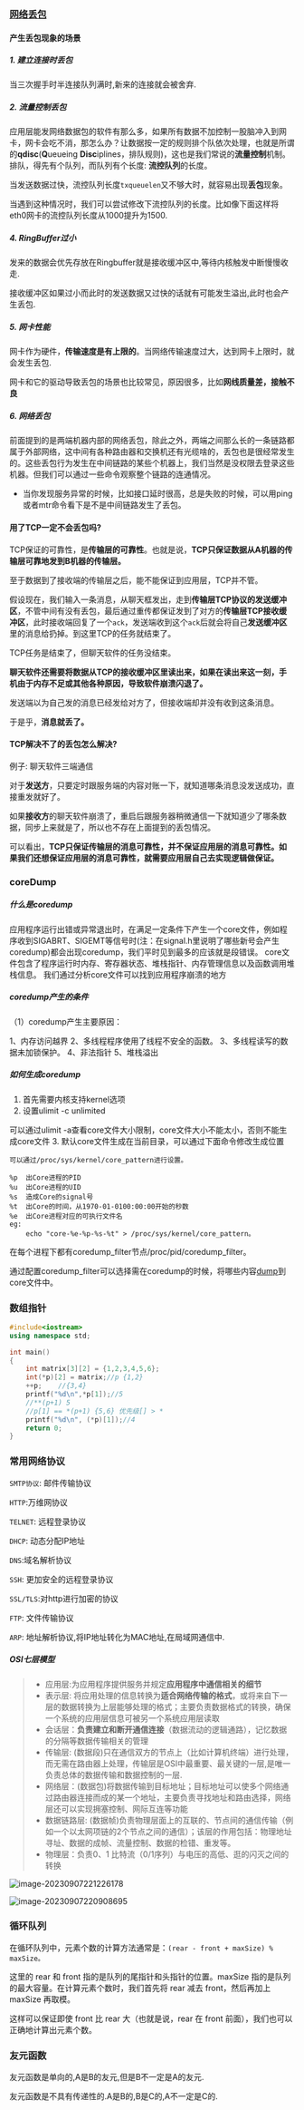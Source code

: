 ### [网络丢包](https://www.xiaolincoding.com/network/3_tcp/tcp_drop.html#%E5%BB%BA%E7%AB%8B%E8%BF%9E%E6%8E%A5%E6%97%B6%E4%B8%A2%E5%8C%85)

#### 产生丢包现象的场景

##### 1. 建立连接时丢包

当三次握手时半连接队列满时,新来的连接就会被舍弃.

##### 2. 流量控制丢包

应用层能发网络数据包的软件有那么多，如果所有数据不加控制一股脑冲入到网卡，网卡会吃不消，那怎么办？让数据按一定的规则排个队依次处理，也就是所谓的**qdisc**(**Q**ueueing **Disc**iplines，排队规则)，这也是我们常说的**流量控制**机制。排队，得先有个队列，而队列有个长度: **流控队列**的长度。

当发送数据过快，流控队列长度`txqueuelen`又不够大时，就容易出现**丢包**现象。

当遇到这种情况时，我们可以尝试修改下流控队列的长度。比如像下面这样将eth0网卡的流控队列长度从1000提升为1500.

##### 4. RingBuffer过小

发来的数据会优先存放在Ringbuffer就是接收缓冲区中,等待内核触发中断慢慢收走.

接收缓冲区如果过小而此时的发送数据又过快的话就有可能发生溢出,此时也会产生丢包.

##### 5. 网卡性能

网卡作为硬件，**传输速度是有上限的**。当网络传输速度过大，达到网卡上限时，就会发生丢包.

网卡和它的驱动导致丢包的场景也比较常见，原因很多，比如**网线质量差，接触不良**

##### 6. 网络丢包

前面提到的是两端机器内部的网络丢包，除此之外，两端之间那么长的一条链路都属于外部网络，这中间有各种路由器和交换机还有光缆啥的，丢包也是很经常发生的。这些丢包行为发生在中间链路的某些个机器上，我们当然是没权限去登录这些机器。但我们可以通过一些命令观察整个链路的连通情况。

- 当你发现服务异常的时候，比如接口延时很高，总是失败的时候，可以用ping或者mtr命令看下是不是中间链路发生了丢包。

#### 用了TCP一定不会丢包吗?

TCP保证的可靠性，是**传输层的可靠性**。也就是说，**TCP只保证数据从A机器的传输层可靠地发到B机器的传输层。**

至于数据到了接收端的传输层之后，能不能保证到应用层，TCP并不管。

假设现在，我们输入一条消息，从聊天框发出，走到**传输层TCP协议的发送缓冲区**，不管中间有没有丢包，最后通过重传都保证发到了对方的**传输层TCP接收缓冲区**，此时接收端回复了一个`ack`，发送端收到这个`ack`后就会将自己**发送缓冲区**里的消息给扔掉。到这里TCP的任务就结束了。

TCP任务是结束了，但聊天软件的任务没结束。

**聊天软件还需要将数据从TCP的接收缓冲区里读出来，如果在读出来这一刻，手机由于内存不足或其他各种原因，导致软件崩溃闪退了。**

发送端以为自己发的消息已经发给对方了，但接收端却并没有收到这条消息。

于是乎，**消息就丢了。**

#### TCP解决不了的丢包怎么解决?

例子: 聊天软件三端通信

对于**发送方**，只要定时跟服务端的内容对账一下，就知道哪条消息没发送成功，直接重发就好了。

如果**接收方**的聊天软件崩溃了，重启后跟服务器稍微通信一下就知道少了哪条数据，同步上来就是了，所以也不存在上面提到的丢包情况。

可以看出，**TCP只保证传输层的消息可靠性，并不保证应用层的消息可靠性。如果我们还想保证应用层的消息可靠性，就需要应用层自己去实现逻辑做保证。**



### coreDump

##### 什么是coredump

应用程序运行出错或异常退出时，在满足一定条件下产生一个core文件，例如程序收到SIGABRT、SIGEMT等信号时(注：在signal.h里说明了哪些新号会产生coredump)都会出现coredump，我们平时见到最多的应该就是段错误。
core文件包含了程序运行时内存、寄存器状态、堆栈指针、内存管理信息以及函数调用堆栈信息。
我们通过分析core文件可以找到应用程序崩溃的地方

##### coredump产生的条件

（1）coredump产生主要原因：

1、内存访问越界
2、多线程程序使用了线程不安全的函数。
3、多线程读写的数据未加锁保护。
4、非法指针
5、堆栈溢出

##### 如何生成coredump

1. 首先需要内核支持kernel选项
2. 设置ulimit -c unlimited

可以通过ulimit -a查看core文件大小限制，core文件大小不能太小，否则不能生成core文件
3. 默认core文件生成在当前目录，可以通过下面命令修改生成位置

```perl6
可以通过/proc/sys/kernel/core_pattern进行设置。

%p  出Core进程的PID
%u  出Core进程的UID
%s  造成Core的signal号
%t  出Core的时间，从1970-01-0100:00:00开始的秒数
%e  出Core进程对应的可执行文件名
eg:
    echo "core-%e-%p-%s-%t" > /proc/sys/kernel/core_pattern。

```

在每个进程下都有coredump_filter节点/proc/pid/coredump_filter。

通过配置coredump_filter可以选择需在coredump的时候，将哪些内容[dump](https://so.csdn.net/so/search?q=dump&spm=1001.2101.3001.7020)到core文件中。

### 数组指针

```C++
#include<iostream>
using namespace std;

int main()
{
	int matrix[3][2] = {1,2,3,4,5,6};
	int(*p)[2] = matrix;//p {1,2}
	++p;	//{3,4}
	printf("%d\n",*p[1]);//5
	//**(p+1) 5
	//p[1] == *(p+1) {5,6} 优先级[] > *
	printf("%d\n", (*p)[1]);//4
	return 0;
}
```

### 常用网络协议

`SMTP协议`: 邮件传输协议

`HTTP`:万维网协议

`TELNET`: 远程登录协议

`DHCP`: 动态分配IP地址

`DNS`:域名解析协议

`SSH`: 更加安全的远程登录协议

`SSL/TLS`:对http进行加密的协议

`FTP`: 文件传输协议

`ARP`: 地址解析协议,将IP地址转化为MAC地址,在局域网通信中.

##### OSI七层模型

> * 应用层:为应用程序提供服务并规定**应用程序中通信相关的细节**
> * 表示层: 将应用处理的信息转换为**适合网络传输的格式**，或将来自下一层的数据转换为上层能够处理的格式；主要负责数据格式的转换，确保一个系统的应用层信息可被另一个系统应用层读取
> * 会话层：**负责建立和断开通信连接**（数据流动的逻辑通路），记忆数据的分隔等数据传输相关的管理
> * 传输层: (数据段)只在通信双方的节点上（比如计算机终端）进行处理，而无需在路由器上处理，传输层是OSI中最重要、最关键的一层,是唯一负责总体的数据传输和数据控制的一层.
> * 网络层：(数据包)将数据传输到目标地址；目标地址可以使多个网络通过路由器连接而成的某一个地址，主要负责寻找地址和路由选择，网络层还可以实现拥塞控制、网际互连等功能
> * 数据链路层: (数据帧)负责物理层面上的互联的、节点间的通信传输（例如一个以太网项链的2个节点之间的通信）；该层的作用包括：物理地址寻址、数据的成帧、流量控制、数据的检错、重发等。
> * 物理层：负责0、1 比特流（0/1序列）与电压的高低、逛的闪灭之间的转换

![image-20230907221226178](https://image-1309381344.cos.ap-nanjing.myqcloud.com/img/image-20230907221226178.png)

![image-20230907220908695](https://image-1309381344.cos.ap-nanjing.myqcloud.com/img/image-20230907220908695.png)

### 循环队列

在循环队列中，元素个数的计算方法通常是：`(rear - front + maxSize) % maxSize。`

这里的 rear 和 front 指的是队列的尾指针和头指针的位置。maxSize 指的是队列的最大容量。在计算元素个数时，我们首先将 rear 减去 front，然后再加上 maxSize 再取模。

这样可以保证即使 front 比 rear 大（也就是说，rear 在 front 前面），我们也可以正确地计算出元素个数。

### 友元函数

友元函数是单向的,A是B的友元,但是B不一定是A的友元.

友元函数是不具有传递性的.A是B的,B是C的,A不一定是C的.
